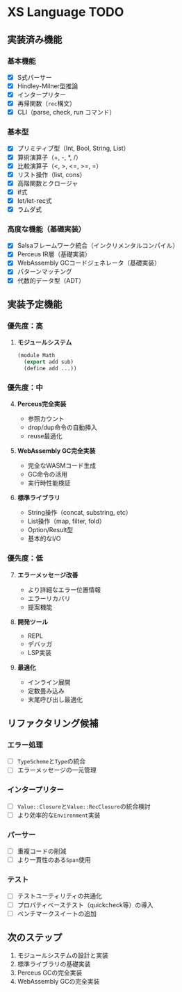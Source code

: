 # XS Language TODO

## 実装済み機能

### 基本機能
- [x] S式パーサー
- [x] Hindley-Milner型推論
- [x] インタープリター
- [x] 再帰関数（`rec`構文）
- [x] CLI（parse, check, run コマンド）

### 基本型
- [x] プリミティブ型（Int, Bool, String, List）
- [x] 算術演算子（+, -, *, /）
- [x] 比較演算子（<, >, <=, >=, =）
- [x] リスト操作（list, cons）
- [x] 高階関数とクロージャ
- [x] if式
- [x] let/let-rec式
- [x] ラムダ式

### 高度な機能（基礎実装）
- [x] Salsaフレームワーク統合（インクリメンタルコンパイル）
- [x] Perceus IR層（基礎実装）
- [x] WebAssembly GCコードジェネレータ（基礎実装）
- [x] パターンマッチング
- [x] 代数的データ型（ADT）

## 実装予定機能

### 優先度：高
1. **モジュールシステム**
   ```lisp
   (module Math
     (export add sub)
     (define add ...))
   ```

### 優先度：中
4. **Perceus完全実装**
   - 参照カウント
   - drop/dup命令の自動挿入
   - reuse最適化

5. **WebAssembly GC完全実装**
   - 完全なWASMコード生成
   - GC命令の活用
   - 実行時性能検証

6. **標準ライブラリ**
   - String操作（concat, substring, etc）
   - List操作（map, filter, fold）
   - Option/Result型
   - 基本的なI/O

### 優先度：低
7. **エラーメッセージ改善**
   - より詳細なエラー位置情報
   - エラーリカバリ
   - 提案機能

8. **開発ツール**
   - REPL
   - デバッガ
   - LSP実装

9. **最適化**
   - インライン展開
   - 定数畳み込み
   - 末尾呼び出し最適化

## リファクタリング候補

### エラー処理
- [ ] `TypeScheme`と`Type`の統合
- [ ] エラーメッセージの一元管理

### インタープリター
- [ ] `Value::Closure`と`Value::RecClosure`の統合検討
- [ ] より効率的な`Environment`実装

### パーサー
- [ ] 重複コードの削減
- [ ] より一貫性のある`Span`使用

### テスト
- [ ] テストユーティリティの共通化
- [ ] プロパティベーステスト（quickcheck等）の導入
- [ ] ベンチマークスイートの追加

## 次のステップ

1. モジュールシステムの設計と実装
2. 標準ライブラリの基礎実装
3. Perceus GCの完全実装
4. WebAssembly GCの完全実装